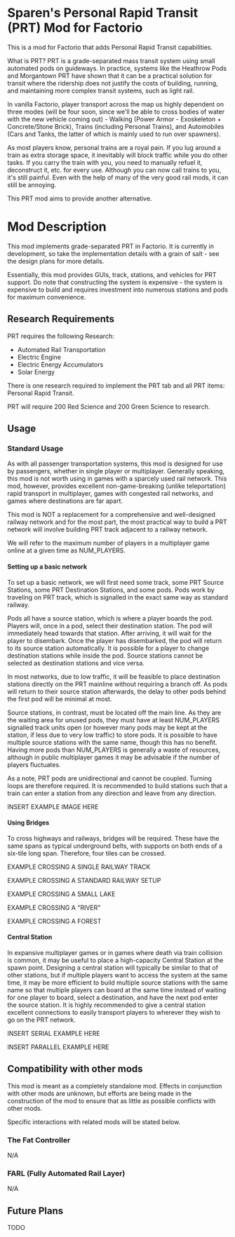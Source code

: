 # Sparen's Personal Rapid Transit (PRT) Mod for Factorio

This is a mod for Factorio that adds Personal Rapid Transit capabilities.

What is PRT? PRT is a grade-separated mass transit system using small automated pods on guideways. In practice, systems like the Heathrow Pods and Morgantown PRT have shown that it can be a practical solution for transit where the ridership does not justify the costs of building, running, and maintaining more complex transit systems, such as light rail.

In vanilla Factorio, player transport across the map us highly dependent on three modes (will be four soon, since we'll be able to cross bodies of water with the new vehicle coming out) - Walking (Power Armor - Exoskeleton + Concrete/Stone Brick), Trains (including Personal Trains), and Automobiles (Cars and Tanks, the latter of which is mainly used to run over spawners). 

As most players know, personal trains are a royal pain. If you lug around a train as extra storage space, it inevitably will block traffic while you do other tasks. If you carry the train with you, you need to manually refuel it, deconstruct it, etc. for every use. Although you can now call trains to you, it's still painful. Even with the help of many of the very good rail mods, it can still be annoying.

This PRT mod aims to provide another alternative.

# Mod Description

This mod implements grade-separated PRT in Factorio. It is currently in development, so take the implementation details with a grain of salt - see the design plans for more details.

Essentially, this mod provides GUIs, track, stations, and vehicles for PRT support. Do note that constructing the system is expensive - the system is expensive to build and requires investment into numerous stations and pods for maximum convenience.

## Research Requirements

PRT requires the following Research:

* Automated Rail Transportation
* Electric Engine
* Electric Energy Accumulators
* Solar Energy

There is one research required to implement the PRT tab and all PRT items: Personal Rapid Transit. 

PRT will require 200 Red Science and 200 Green Science to research. 

## Usage

### Standard Usage

As with all passenger transportation systems, this mod is designed for use by passengers, whether in single player or multiplayer. Generally speaking, this mod is not worth using in games with a sparcely used rail network. This mod, however, provides excellent non-game-breaking (unlike teleportation) rapid transport in multiplayer, games with congested rail networks, and games where destinations are far apart. 

This mod is NOT a replacement for a comprehensive and well-designed railway network and for the most part, the most practical way to build a PRT network will involve building PRT track adjacent to a railway network.

We will refer to the maximum number of players in a multiplayer game online at a given time as NUM_PLAYERS. 

#### Setting up a basic network

To set up a basic network, we will first need some track, some PRT Source Stations, some PRT Destination Stations, and some pods. Pods work by traveling on PRT track, which is signalled in the exact same way as standard railway. 

Pods all have a source station, which is where a player boards the pod. Players will, once in a pod, select their destination station. The pod will immediately head towards that station. After arriving, it will wait for the player to disembark. Once the player has disembarked, the pod will return to its source station automatically. It is possible for a player to change destination stations while inside the pod. Source stations cannot be selected as destination stations and vice versa.

In most networks, due to low traffic, it will be feasible to place destination stations directly on the PRT mainline without requiring a branch off. As pods will return to their source station afterwards, the delay to other pods behind the first pod will be minimal at most.

Source stations, in contrast, must be located off the main line. As they are the waiting area for unused pods, they must have at least NUM_PLAYERS signalled track units open (or however many pods may be kept at the station, if less due to very low traffic) to store pods. It is possible to have multiple source stations with the same name, though this has no benefit. Having more pods than NUM_PLAYERS is generally a waste of resources, although in public multiplayer games it may be advisable if the number of players fluctuates.

As a note, PRT pods are unidirectional and cannot be coupled. Turning loops are therefore required. It is recommended to build stations such that a train can enter a station from any direction and leave from any direction.

INSERT EXAMPLE IMAGE HERE

#### Using Bridges

To cross highways and railways, bridges will be required. These have the same spans as typical underground belts, with supports on both ends of a six-tile long span. Therefore, four tiles can be crossed. 

EXAMPLE CROSSING A SINGLE RAILWAY TRACK

EXAMPLE CROSSING A STANDARD RAILWAY SETUP

EXAMPLE CROSSING A SMALL LAKE

EXAMPLE CROSSING A "RIVER"

EXAMPLE CROSSING A FOREST

#### Central Station

In expansive multiplayer games or in games where death via train collision is common, it may be useful to place a high-capacity Central Station at the spawn point. Designing a central station will typically be similar to that of other stations, but if multiple players want to access the system at the same time, it may be more efficient to build multiple source stations with the same name so that multiple players can board at the same time instead of waiting for one player to board, select a destination, and have the next pod enter the source station. It is highly recommended to give a central station excellent connections to easily transport players to wherever they wish to go on the PRT network.

INSERT SERIAL EXAMPLE HERE

INSERT PARALLEL EXAMPLE HERE

## Compatibility with other mods

This mod is meant as a completely standalone mod. Effects in conjunction with other mods are unknown, but efforts are being made in the construction of the mod to ensure that as little as possible conflicts with other mods.

Specific interactions with related mods will be stated below.

### The Fat Controller

N/A

### FARL (Fully Automated Rail Layer)

N/A

## Future Plans

TODO